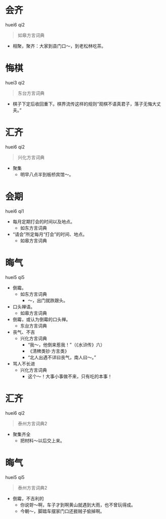 # 会齐
huei6 qi2
> 如皋方言词典
- 相聚，聚齐：大家到县门口～，到老松林吃茶。

# 悔棋
huei3 qi2
> 东台方言词典
- 棋子下定后收回重下。棋界流传这样的规则“观棋不语真君子，落子无悔大丈夫。”

# 汇齐
huei6 qi2
> 兴化方言词典
- 聚集
  - 明早八点半到板桥宾馆～。

# 会期
huei6 qi1
+ 每月定期打会的时间以及地点。
  * 如东方言词典
+ “请会”所定每月“打会”的时间、地点。
  * 如皋方言词典

# 晦气
huei5 qi5
+ 倒霉。
  * 如东方言词典
    - ～，出门就跌跟头。
+ 口头禅语。
  * 如皋方言词典
+ 倒霉，或认为倒霉的口头禅。
  * 东台方言词典
+ 丧气、不吉
  * 兴化方言词典
    - “我～，他倒来惹我！”（《水浒传》六）
    - 《清稗类钞·方言类》
    - “北人出遇不详曰丧气，南人曰～。”
+ 骂人不长进
  * 兴化方言词典
    - 这个～！大事小事做不来，只有吃的本事！

# 汇齐
huei6 qi2
> 泰州方言词典2
- 聚集齐全
  - 把材料～以后交上来。

# 晦气
huei5 qi5
> 泰州方言词典2
- 倒霉，不吉利的
  - 你说哿～啊，车子才到啊黄山就遇到大雨，也不曾玩得成。
  - 今朝～，脚踏车摆家门口还捱贼子偷掉啊。
